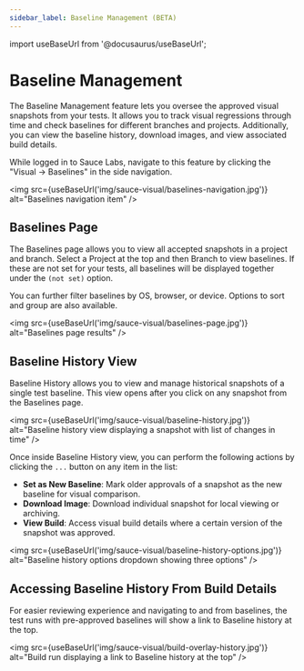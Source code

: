 ```yaml
---
sidebar_label: Baseline Management (BETA)
---
```


import useBaseUrl from '@docusaurus/useBaseUrl';

# Baseline Management

The Baseline Management feature lets you oversee the approved visual snapshots from your tests.
It allows you to track visual regressions through time and check baselines for different branches and projects.
Additionally, you can view the baseline history, download images, and view associated build details.

While logged in to Sauce Labs, navigate to this feature by clicking the "Visual -> Baselines" in the side navigation.

<img src={useBaseUrl('img/sauce-visual/baselines-navigation.jpg')} alt="Baselines navigation item" />

## Baselines Page

The Baselines page allows you to view all accepted snapshots in a project and branch.
Select a Project at the top and then Branch to view baselines.
If these are not set for your tests, all baselines will be displayed together under the `(not set)` option.

You can further filter baselines by OS, browser, or device. Options to sort and group are also available.

<img src={useBaseUrl('img/sauce-visual/baselines-page.jpg')} alt="Baselines page results" />

## Baseline History View

Baseline History allows you to view and manage historical snapshots of a single test baseline.
This view opens after you click on any snapshot from the Baselines page.

<img src={useBaseUrl('img/sauce-visual/baseline-history.jpg')} alt="Baseline history view displaying a snapshot with list of changes in time" />

Once inside Baseline History view, you can perform the following actions by clicking the `...` button on any item in the list:

- **Set as New Baseline**: Mark older approvals of a snapshot as the new baseline for visual comparison.
- **Download Image**: Download individual snapshot for local viewing or archiving.
- **View Build**: Access visual build details where a certain version of the snapshot was approved.

<img src={useBaseUrl('img/sauce-visual/baseline-history-options.jpg')} alt="Baseline history options dropdown showing three options" />

## Accessing Baseline History From Build Details

For easier reviewing experience and navigating to and from baselines, the test runs with pre-approved baselines will show a link to Baseline history at the top.

<img src={useBaseUrl('img/sauce-visual/build-overlay-history.jpg')} alt="Build run displaying a link to Baseline history at the top" />
